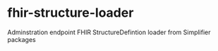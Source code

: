 # fhir-structure-loader
Adminstration endpoint FHIR StructureDefintion loader from Simplifier packages

